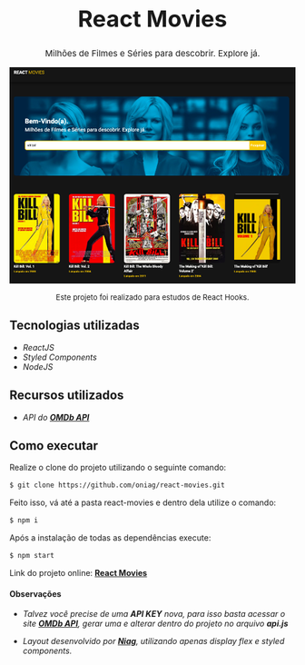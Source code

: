<h1 style="font-size: 40px;" align="center"><b>React Movies</b></h1>
<p style="font-size: 15px;" align="center">Milhões de Filmes e Séries para descobrir. Explore já.</p>

<img src="https://github.com/oniag/react-movies/blob/master/github-img/bg-readme.png?raw=true" alt="img readme" />

<p align="center" style="font-size: 13px;" >Este projeto foi realizado para estudos de React Hooks.</p>

## Tecnologias utilizadas
- <em>ReactJS</em>
- <em>Styled Components</em>
- <em>NodeJS</em>

## Recursos utilizados
- <em>API do **[OMDb API](https://www.omdbapi.com/)**</em>

## Como executar

Realize o clone do projeto utilizando o seguinte comando:
```sh
$ git clone https://github.com/oniag/react-movies.git
```

Feito isso, vá até a pasta react-movies e dentro dela utilize o comando:
```sh
$ npm i
```

Após a instalação de todas as dependências execute:
```sh
$ npm start
```

Link do projeto online: **[React Movies](https://react-movies-omdb.netlify.app/#/)**

#### Observações
- <em>Talvez você precise de uma **API KEY** nova, para isso basta acessar o site **[OMDb API](https://www.omdbapi.com/)**, gerar uma e alterar dentro do projeto no arquivo **api.js**</em>

- <em>Layout desenvolvido por **[Niag](https://github.com/oniag)**, utilizando apenas display flex e styled components.</em>
